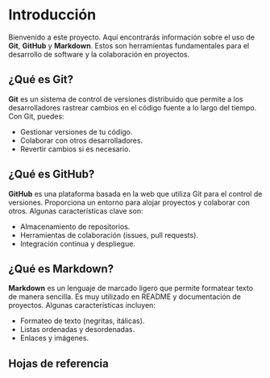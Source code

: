 # Introducción

Bienvenido a este proyecto. Aquí encontrarás información sobre el uso de **Git**, **GitHub** y **Markdown**. Estos son herramientas fundamentales para el desarrollo de software y la colaboración en proyectos.

## ¿Qué es Git?

**Git** es un sistema de control de versiones distribuido que permite a los desarrolladores rastrear cambios en el código fuente a lo largo del tiempo. Con Git, puedes:

- Gestionar versiones de tu código.
- Colaborar con otros desarrolladores.
- Revertir cambios si es necesario.

## ¿Qué es GitHub?

**GitHub** es una plataforma basada en la web que utiliza Git para el control de versiones. Proporciona un entorno para alojar proyectos y colaborar con otros. Algunas características clave son:

- Almacenamiento de repositorios.
- Herramientas de colaboración (issues, pull requests).
- Integración continua y despliegue.

## ¿Qué es Markdown?

**Markdown** es un lenguaje de marcado ligero que permite formatear texto de manera sencilla. Es muy utilizado en README y documentación de proyectos. Algunas características incluyen:

- Formateo de texto (negritas, itálicas).
- Listas ordenadas y desordenadas.
- Enlaces y imágenes.

## Hojas de referencia
